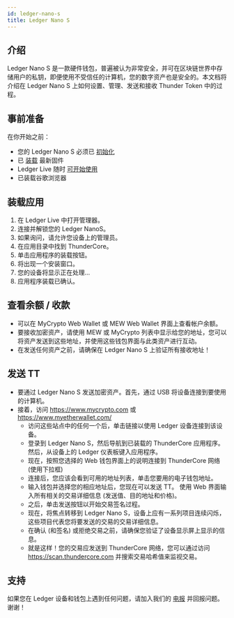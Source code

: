 ```yaml
---
id: ledger-nano-s
title: Ledger Nano S
---
```

## 介绍
Ledger Nano S 是一款硬件钱包，普遍被认为非常安全，并可在区块链世界中存储用户的私钥，即便使用不受信任的计算机，您的数字资产也是安全的。本文档将介绍在 Ledger Nano S 上如何设置、管理、发送和接收 Thunder Token 中的过程。

## 事前准备
在你开始之前：
- 您的 Ledger Nano S 必须已 [初始化](https://support.ledgerwallet.com/hc/en-us/articles/360000613793) 
- 已 [装载](https://support.ledgerwallet.com/hc/en-us/articles/360002731113-Update-Ledger-Nano-S-firmware) 最新固件
- Ledger Live 随时 [可开始使用](https://support.ledgerwallet.com/hc/en-us/articles/360006395233-Take-your-first-steps)
- 已装载谷歌浏览器 

## 装载应用
1. 在 Ledger Live 中打开管理器。
2. 连接并解锁您的 Ledger NanoS。
3. 如果询问，请允许您设备上的管理员。
4. 在应用目录中找到 ThunderCore。
5. 单击应用程序的装载按钮。
6. 将出现一个安装窗口。
7. 您的设备将显示正在处理...
8. 应用程序装载已确认。

## 查看余额 / 收款
- 可以在 MyCrypto Web Wallet 或 MEW Web Wallet 界面上查看帐户余额。
- 要接收加密资产，请使用 MEW 或 MyCrypto 列表中显示给您的地址，您可以将资产发送到这些地址，并使用这些钱包界面与此类资产进行互动。
- 在发送任何资产之前，请确保在 Ledger Nano S 上验证所有接收地址！

## 发送 TT
- 要通过 Ledger Nano S 发送加密资产。首先，通过 USB 将设备连接到要使用的计算机。
- 接着，访问 https://www.mycrypto.com 或 https://www.myetherwallet.com/
    - 访问这些站点中的任何一个后，单击链接以使用 Ledger 设备连接到该设备。
    - 登录到 Ledger Nano S，然后导航到已装载的 ThunderCore 应用程序。 然后，从设备上的 Ledger 仪表板键入应用程序。
    - 现在，按照您选择的 Web 钱包界面上的说明连接到 ThunderCore 网络(使用下拉框)
    - 连接后，您应该会看到可用的地址列表，单击您要用的电子钱包地址。
    - 输入钱包并选择您的相应地址后，您现在可以发送 TT。 使用 Web 界面输入所有相关的交易详细信息 (发送值、目的地址和价格)。
    - 之后，单击发送按钮以开始交易签名过程。
    - 现在，将焦点转移到 Ledger Nano S，设备上应有一系列项目连续闪烁，这些项目代表您将要发送的交易的交易详细信息。
    - 在确认 (和签名) 或拒绝交易之前，请确保您验证了设备显示屏上显示的信息。 
    - 就是这样！您的交易应发送到 ThunderCore 网络，您可以通过访问 https://scan.thundercore.com 并搜索交易哈希值来监视交易。
      
## 支持
如果您在 Ledger 设备和钱包上遇到任何问题，请加入我们的 [电报](http://t.me/thunder_official) 并回报问题。 谢谢！ 
